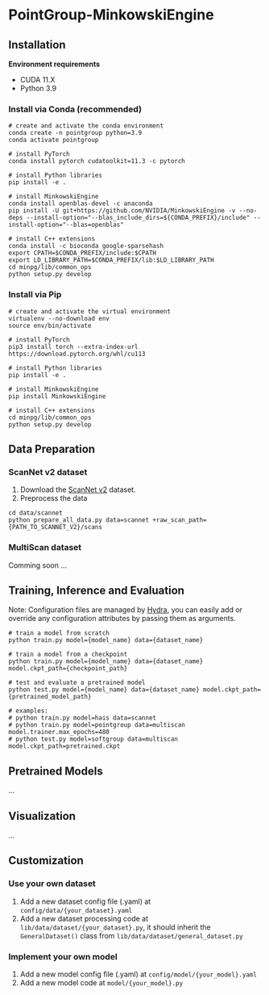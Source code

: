 # PointGroup-MinkowskiEngine

## Installation

**Environment requirements**
- CUDA 11.X
- Python 3.9

### Install via Conda (recommended)
```shell
# create and activate the conda environment
conda create -n pointgroup python=3.9
conda activate pointgroup

# install PyTorch
conda install pytorch cudatoolkit=11.3 -c pytorch

# install Python libraries
pip install -e .

# install MinkowskiEngine
conda install openblas-devel -c anaconda
pip install -U git+https://github.com/NVIDIA/MinkowskiEngine -v --no-deps --install-option="--blas_include_dirs=${CONDA_PREFIX}/include" --install-option="--blas=openblas"

# install C++ extensions
conda install -c bioconda google-sparsehash
export CPATH=$CONDA_PREFIX/include:$CPATH
export LD_LIBRARY_PATH=$CONDA_PREFIX/lib:$LD_LIBRARY_PATH
cd minpg/lib/common_ops
python setup.py develop
```

### Install via Pip
```shell
# create and activate the virtual environment
virtualenv --no-download env
source env/bin/activate

# install PyTorch
pip3 install torch --extra-index-url https://download.pytorch.org/whl/cu113

# install Python libraries
pip install -e .

# install MinkowskiEngine
pip install MinkowskiEngine

# install C++ extensions
cd minpg/lib/common_ops
python setup.py develop
```

## Data Preparation

### ScanNet v2 dataset
1. Download the [ScanNet v2](http://www.scan-net.org/) dataset.
2. Preprocess the data
```shell
cd data/scannet
python prepare_all_data.py data=scannet +raw_scan_path={PATH_TO_SCANNET_V2}/scans
```
### MultiScan dataset
Comming soon ...

## Training, Inference and Evaluation
Note: Configuration files are managed by [Hydra](https://hydra.cc/), you can easily add or override any configuration attributes by passing them as arguments.
```shell
# train a model from scratch
python train.py model={model_name} data={dataset_name}

# train a model from a checkpoint
python train.py model={model_name} data={dataset_name} model.ckpt_path={checkpoint_path}

# test and evaluate a pretrained model
python test.py model={model_name} data={dataset_name} model.ckpt_path={pretrained_model_path}

# examples:
# python train.py model=hais data=scannet
# python train.py model=pointgroup data=multiscan model.trainer.max_epochs=480
# python test.py model=softgroup data=multiscan model.ckpt_path=pretrained.ckpt
```

## Pretrained Models
...

## Visualization
...

## Customization

### Use your own dataset
1. Add a new dataset config file (.yaml) at `config/data/{your_dataset}.yaml`
2. Add a new dataset processing code at `lib/data/dataset/{your_dataset}.py`, it should inherit the `GeneralDataset()` class from `lib/data/dataset/general_dataset.py`

### Implement your own model
1. Add a new model config file (.yaml) at `config/model/{your_model}.yaml`
2. Add a new model code at `model/{your_model}.py`
